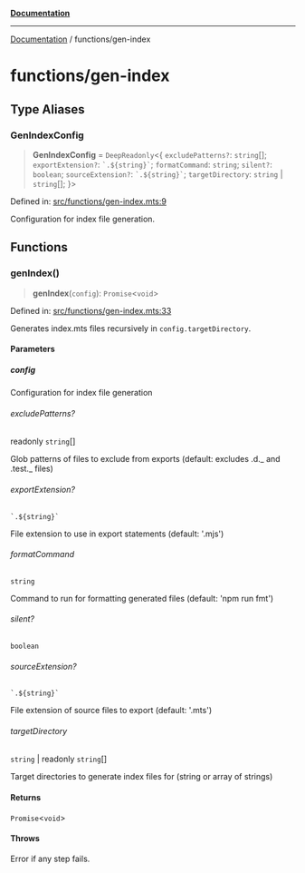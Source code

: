 [**Documentation**](../README.md)

---

[Documentation](../README.md) / functions/gen-index

# functions/gen-index

## Type Aliases

### GenIndexConfig

> **GenIndexConfig** = `DeepReadonly`\<\{ `excludePatterns?`: `string`[]; `exportExtension?`: `` `.${string}` ``; `formatCommand`: `string`; `silent?`: `boolean`; `sourceExtension?`: `` `.${string}` ``; `targetDirectory`: `string` \| `string`[]; \}\>

Defined in: [src/functions/gen-index.mts:9](https://github.com/noshiro-pf/ts-repo-utils/blob/main/src/functions/gen-index.mts#L9)

Configuration for index file generation.

## Functions

### genIndex()

> **genIndex**(`config`): `Promise`\<`void`\>

Defined in: [src/functions/gen-index.mts:33](https://github.com/noshiro-pf/ts-repo-utils/blob/main/src/functions/gen-index.mts#L33)

Generates index.mts files recursively in `config.targetDirectory`.

#### Parameters

##### config

Configuration for index file generation

###### excludePatterns?

readonly `string`[]

Glob patterns of files to exclude from exports (default: excludes .d._ and .test._ files)

###### exportExtension?

`` `.${string}` ``

File extension to use in export statements (default: '.mjs')

###### formatCommand

`string`

Command to run for formatting generated files (default: 'npm run fmt')

###### silent?

`boolean`

###### sourceExtension?

`` `.${string}` ``

File extension of source files to export (default: '.mts')

###### targetDirectory

`string` \| readonly `string`[]

Target directories to generate index files for (string or array of strings)

#### Returns

`Promise`\<`void`\>

#### Throws

Error if any step fails.
